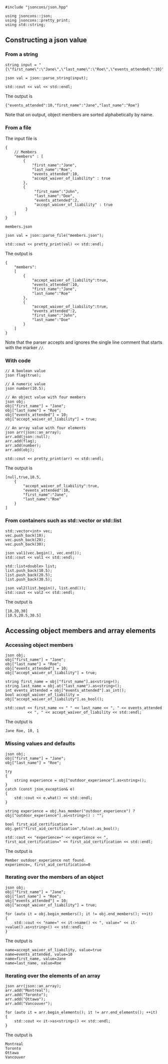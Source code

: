     #include "jsoncons/json.hpp"

    using jsoncons::json;
    using jsoncons::pretty_print;
    using std::string;

## Constructing a json value

### From a string

    string input = "{\"first_name\":\"Jane\",\"last_name\":\"Roe\",\"events_attended\":10}";

    json val = json::parse_string(input);

    std::cout << val << std::endl;

The output is

    {"events_attended":10,"first_name":"Jane","last_name":"Roe"}

Note that on output, object members are sorted alphabetically by name.

### From a file

The input file is

    {
        // Members
        "members" : [
            {
                "first_name":"Jane",
                "last_name":"Roe",
                "events_attended":10,
                "accept_waiver_of_liability" : true
            },
            {
                 "first_name":"John",
                 "last_name":"Doe",
                 "events_attended":2,
                 "accept_waiver_of_liability" : true
             }
        ]
    }

`members.json`

    json val = json::parse_file("members.json");

    std::cout << pretty_print(val) << std::endl;

The output is

    {
        "members":
        [
            {
                "accept_waiver_of_liability":true,
                "events_attended":10,
                "first_name":"Jane",
                "last_name":"Roe"
            },
            {
                "accept_waiver_of_liability":true,
                "events_attended":2,
                "first_name":"John",
                "last_name":"Doe"
            }
        ]
    }
Note that the parser accepts and ignores the single line comment that starts with the marker `//`.

### With code

    // A boolean value
    json flag(true);

    // A numeric value
    json number(10.5);

    // An object value with four members
    json obj;
    obj["first_name"] = "Jane";
    obj["last_name"] = "Roe";
    obj["events_attended"] = 10;
    obj["accept_waiver_of_liability"] = true;

    // An array value with four elements
    json arr(json::an_array);
    arr.add(json::null);
    arr.add(flag);
    arr.add(number);
    arr.add(obj);

    std::cout << pretty_print(arr) << std::endl;

The output is

    [null,true,10.5,
        {
            "accept_waiver_of_liability":true,
            "events_attended":10,
            "first_name":"Jane",
            "last_name":"Roe"
        }
    ]
### From containers such as std::vector or std::list

    std::vector<int> vec;
    vec.push_back(10);
    vec.push_back(20);
    vec.push_back(30);

    json val1(vec.begin(), vec.end());
    std::cout << val1 << std::endl;

    std::list<double> list;
    list.push_back(10.5);
    list.push_back(20.5);
    list.push_back(30.5);

    json val2(list.begin(), list.end());
    std::cout << val2 << std::endl;

The output is 

    [10,20,30]
    [10.5,20.5,30.5]

## Accessing object members and array elements

### Accessing object members

    json obj;
    obj["first_name"] = "Jane";
    obj["last_name"] = "Roe";
    obj["events_attended"] = 10;
    obj["accept_waiver_of_liability"] = true;

    string first_name = obj["first_name"].as<string>();
    string last_name = obj.at("last_name").as<string>();
    int events_attended = obj["events_attended"].as_int();
    bool accept_waiver_of_liability = obj["accept_waiver_of_liability"].as_bool();

    std::cout << first_name << " " << last_name << ", " << events_attended 
              << ", " << accept_waiver_of_liability << std::endl;

The output is

    Jane Roe, 10, 1

### Missing values and defaults

    json obj;
    obj["first_name"] = "Jane";
    obj["last_name"] = "Roe";

    try
    {
        string experience = obj["outdoor_experience"].as<string>();
    }
    catch (const json_exception& e)
    {
        std::cout << e.what() << std::endl;
    }

    string experience = obj.has_member("outdoor_experience") ? obj["outdoor_experience"].as<string>() : "";

    bool first_aid_certification = obj.get("first_aid_certification",false).as_bool();

    std::cout << "experience=" << experience << ", first_aid_certification=" << first_aid_certification << std::endl;


The output is

    Member outdoor_experience not found.
    experience=, first_aid_certification=0

### Iterating over the members of an object

    json obj;
    obj["first_name"] = "Jane";
    obj["last_name"] = "Roe";
    obj["events_attended"] = 10;
    obj["accept_waiver_of_liability"] = true;

    for (auto it = obj.begin_members(); it != obj.end_members(); ++it)
    {
        std::cout << "name=" << it->name() << ", value=" << it->value().as<string>() << std::endl;
    }

The output is

    name=accept_waiver_of_liability, value=true
    name=events_attended, value=10
    name=first_name, value=Jane
    name=last_name, value=Roe

### Iterating over the elements of an array

    json arr(json::an_array);
    arr.add("Montreal");
    arr.add("Toronto");
    arr.add("Ottawa");
    arr.add("Vancouver");

    for (auto it = arr.begin_elements(); it != arr.end_elements(); ++it)
    {
        std::cout << it->as<string>() << std::endl;
    }

The output is

    Montreal
    Toronto
    Ottawa
    Vancouver

